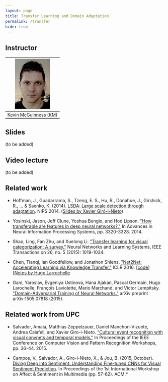 ```yaml
---
layout: page
title: Transfer Learning and Domain Adaptation
permalink: /transfer
hide: true
---
```


## Instructor

| ![Kevin McGuinness][KevinMcGuinness-photo]  |
|:-:|
|  [Kevin McGuinness (KM)](KevinMcGuinness-web)     |

[KevinMcGuinness-web]: https://www.insight-centre.org/users/kevin-mcguinness
[KevinMcGuinness-photo]: img/instructors/KevinMcGuinness.jpg "Kevin McGuinness"

## Slides

(to be added)

## Video lecture

(to be added)


## Related work

* Hoffman, J., Guadarrama, S., Tzeng, E. S., Hu, R., Donahue, J., Girshick, R., ... &amp; Saenko, K. (2014). [LSDA: Large scale detection through adaptation](http://lsda.berkeleyvision.org/). NIPS 2014. ([Slides by Xavier Giró-i-Nieto](https://docs.google.com/presentation/d/1Z8T6cnAnkkcc1GSvLD9tpOivJGXCOV85M3GHbtXzgbY/edit?usp=sharing))

* Yosinski, Jason, Jeff Clune, Yoshua Bengio, and Hod Lipson. ["How transferable are features in deep neural networks?."](http://papers.nips.cc/paper/5347-how-transferable-are-features-in-deep-neural-networks) In Advances in Neural Information Processing Systems, pp. 3320-3328. 2014.

* Shao, Ling, Fan Zhu, and Xuelong Li. ["Transfer learning for visual categorization: A survey."](http://dx.doi.org/10.1109/TNNLS.2014.2330900) Neural Networks and Learning Systems, IEEE Transactions on 26, no. 5 (2015): 1019-1034.

* Chen, Tianqi, Ian Goodfellow, and Jonathon Shlens. ["Net2Net: Accelerating Learning via Knowledge Transfer."](http://arxiv.org/abs/1511.05641) ICLR 2016. [[code](https://github.com/soumith/net2net.torch)] [[Notes by Hugo Larrochelle](https://www.evernote.com/shard/s189/sh/46414718-9663-440e-bbb7-65126b247b42/19688c438709251d8275d843b8158b03)

* Gani, Yaroslav, Evgeniya Ustinova, Hana Ajakan, Pascal Germain, Hugo Larochelle, François Laviolette, Mario Marchand, and Victor Lempitsky. ["Domain-Adversarial Training of Neural Networks."](http://arxiv.org/abs/1505.07818) arXiv preprint arXiv:1505.07818 (2015).

## Related work from UPC

* Salvador, Amaia, Matthias Zeppelzauer, Daniel Manchon-Vizuete, Andrea Calafell, and Xavier Giro-i-Nieto. ["Cultural event recognition with visual convnets and temporal models."](https://imatge.upc.edu/web/publications/cultural-event-recognition-visual-convnets-and-temporal-models) In Proceedings of the IEEE Conference on Computer Vision and Pattern Recognition Workshops, pp. 36-44. 2015.

* Campos, V., Salvador, A., Giro-i-Nieto, X., & Jou, B. (2015, October). [Diving Deep into Sentiment: Understanding Fine-tuned CNNs for Visual Sentiment Prediction](http://dl.acm.org/citation.cfm?id=2813530). In Proceedings of the 1st International Workshop on Affect & Sentiment in Multimedia (pp. 57-62). ACM.*
